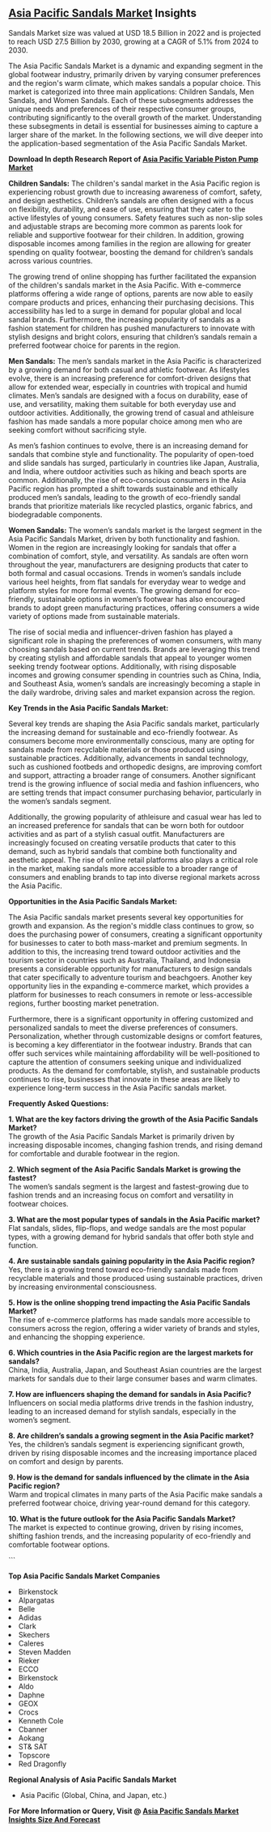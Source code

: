 <h2><a href="https://www.verifiedmarketreports.com/download-sample/?rid=78873&amp;utm_source=Github-Feb&amp;utm_medium=219" target="_blank">Asia Pacific Sandals Market</a> Insights</h2><p>Sandals Market size was valued at USD 18.5 Billion in 2022 and is projected to reach USD 27.5 Billion by 2030, growing at a CAGR of 5.1% from 2024 to 2030.</p><p><p>The Asia Pacific Sandals Market is a dynamic and expanding segment in the global footwear industry, primarily driven by varying consumer preferences and the region's warm climate, which makes sandals a popular choice. This market is categorized into three main applications: Children Sandals, Men Sandals, and Women Sandals. Each of these subsegments addresses the unique needs and preferences of their respective consumer groups, contributing significantly to the overall growth of the market. Understanding these subsegments in detail is essential for businesses aiming to capture a larger share of the market. In the following sections, we will dive deeper into the application-based segmentation of the Asia Pacific Sandals Market. <p><strong>Download In depth Research Report of <a href="https://www.verifiedmarketreports.com/download-sample/?rid=236118&amp;utm_source=Pulse-Dec&amp;utm_medium=219" target="_blank">Asia Pacific Variable Piston Pump Market</a></strong></p></p> <p><strong>Children Sandals:</strong> The children's sandal market in the Asia Pacific region is experiencing robust growth due to increasing awareness of comfort, safety, and design aesthetics. Children’s sandals are often designed with a focus on flexibility, durability, and ease of use, ensuring that they cater to the active lifestyles of young consumers. Safety features such as non-slip soles and adjustable straps are becoming more common as parents look for reliable and supportive footwear for their children. In addition, growing disposable incomes among families in the region are allowing for greater spending on quality footwear, boosting the demand for children’s sandals across various countries. <p>The growing trend of online shopping has further facilitated the expansion of the children's sandals market in the Asia Pacific. With e-commerce platforms offering a wide range of options, parents are now able to easily compare products and prices, enhancing their purchasing decisions. This accessibility has led to a surge in demand for popular global and local sandal brands. Furthermore, the increasing popularity of sandals as a fashion statement for children has pushed manufacturers to innovate with stylish designs and bright colors, ensuring that children’s sandals remain a preferred footwear choice for parents in the region.</p> <p><strong>Men Sandals:</strong> The men’s sandals market in the Asia Pacific is characterized by a growing demand for both casual and athletic footwear. As lifestyles evolve, there is an increasing preference for comfort-driven designs that allow for extended wear, especially in countries with tropical and humid climates. Men’s sandals are designed with a focus on durability, ease of use, and versatility, making them suitable for both everyday use and outdoor activities. Additionally, the growing trend of casual and athleisure fashion has made sandals a more popular choice among men who are seeking comfort without sacrificing style. <p>As men’s fashion continues to evolve, there is an increasing demand for sandals that combine style and functionality. The popularity of open-toed and slide sandals has surged, particularly in countries like Japan, Australia, and India, where outdoor activities such as hiking and beach sports are common. Additionally, the rise of eco-conscious consumers in the Asia Pacific region has prompted a shift towards sustainable and ethically produced men’s sandals, leading to the growth of eco-friendly sandal brands that prioritize materials like recycled plastics, organic fabrics, and biodegradable components.</p> <p><strong>Women Sandals:</strong> The women’s sandals market is the largest segment in the Asia Pacific Sandals Market, driven by both functionality and fashion. Women in the region are increasingly looking for sandals that offer a combination of comfort, style, and versatility. As sandals are often worn throughout the year, manufacturers are designing products that cater to both formal and casual occasions. Trends in women’s sandals include various heel heights, from flat sandals for everyday wear to wedge and platform styles for more formal events. The growing demand for eco-friendly, sustainable options in women’s footwear has also encouraged brands to adopt green manufacturing practices, offering consumers a wide variety of options made from sustainable materials. <p>The rise of social media and influencer-driven fashion has played a significant role in shaping the preferences of women consumers, with many choosing sandals based on current trends. Brands are leveraging this trend by creating stylish and affordable sandals that appeal to younger women seeking trendy footwear options. Additionally, with rising disposable incomes and growing consumer spending in countries such as China, India, and Southeast Asia, women’s sandals are increasingly becoming a staple in the daily wardrobe, driving sales and market expansion across the region.</p> <p><strong>Key Trends in the Asia Pacific Sandals Market:</strong></p> <p>Several key trends are shaping the Asia Pacific sandals market, particularly the increasing demand for sustainable and eco-friendly footwear. As consumers become more environmentally conscious, many are opting for sandals made from recyclable materials or those produced using sustainable practices. Additionally, advancements in sandal technology, such as cushioned footbeds and orthopedic designs, are improving comfort and support, attracting a broader range of consumers. Another significant trend is the growing influence of social media and fashion influencers, who are setting trends that impact consumer purchasing behavior, particularly in the women’s sandals segment.</p> <p>Additionally, the growing popularity of athleisure and casual wear has led to an increased preference for sandals that can be worn both for outdoor activities and as part of a stylish casual outfit. Manufacturers are increasingly focused on creating versatile products that cater to this demand, such as hybrid sandals that combine both functionality and aesthetic appeal. The rise of online retail platforms also plays a critical role in the market, making sandals more accessible to a broader range of consumers and enabling brands to tap into diverse regional markets across the Asia Pacific.</p> <p><strong>Opportunities in the Asia Pacific Sandals Market:</strong></p> <p>The Asia Pacific sandals market presents several key opportunities for growth and expansion. As the region's middle class continues to grow, so does the purchasing power of consumers, creating a significant opportunity for businesses to cater to both mass-market and premium segments. In addition to this, the increasing trend toward outdoor activities and the tourism sector in countries such as Australia, Thailand, and Indonesia presents a considerable opportunity for manufacturers to design sandals that cater specifically to adventure tourism and beachgoers. Another key opportunity lies in the expanding e-commerce market, which provides a platform for businesses to reach consumers in remote or less-accessible regions, further boosting market penetration.</p> <p>Furthermore, there is a significant opportunity in offering customized and personalized sandals to meet the diverse preferences of consumers. Personalization, whether through customizable designs or comfort features, is becoming a key differentiator in the footwear industry. Brands that can offer such services while maintaining affordability will be well-positioned to capture the attention of consumers seeking unique and individualized products. As the demand for comfortable, stylish, and sustainable products continues to rise, businesses that innovate in these areas are likely to experience long-term success in the Asia Pacific sandals market.</p> <p><strong>Frequently Asked Questions:</strong></p> <p><strong>1. What are the key factors driving the growth of the Asia Pacific Sandals Market?</strong><br>The growth of the Asia Pacific Sandals Market is primarily driven by increasing disposable incomes, changing fashion trends, and rising demand for comfortable and durable footwear in the region.</p> <p><strong>2. Which segment of the Asia Pacific Sandals Market is growing the fastest?</strong><br>The women’s sandals segment is the largest and fastest-growing due to fashion trends and an increasing focus on comfort and versatility in footwear choices.</p> <p><strong>3. What are the most popular types of sandals in the Asia Pacific market?</strong><br>Flat sandals, slides, flip-flops, and wedge sandals are the most popular types, with a growing demand for hybrid sandals that offer both style and function.</p> <p><strong>4. Are sustainable sandals gaining popularity in the Asia Pacific region?</strong><br>Yes, there is a growing trend toward eco-friendly sandals made from recyclable materials and those produced using sustainable practices, driven by increasing environmental consciousness.</p> <p><strong>5. How is the online shopping trend impacting the Asia Pacific Sandals Market?</strong><br>The rise of e-commerce platforms has made sandals more accessible to consumers across the region, offering a wider variety of brands and styles, and enhancing the shopping experience.</p> <p><strong>6. Which countries in the Asia Pacific region are the largest markets for sandals?</strong><br>China, India, Australia, Japan, and Southeast Asian countries are the largest markets for sandals due to their large consumer bases and warm climates.</p> <p><strong>7. How are influencers shaping the demand for sandals in Asia Pacific?</strong><br>Influencers on social media platforms drive trends in the fashion industry, leading to an increased demand for stylish sandals, especially in the women’s segment.</p> <p><strong>8. Are children’s sandals a growing segment in the Asia Pacific market?</strong><br>Yes, the children’s sandals segment is experiencing significant growth, driven by rising disposable incomes and the increasing importance placed on comfort and design by parents.</p> <p><strong>9. How is the demand for sandals influenced by the climate in the Asia Pacific region?</strong><br>Warm and tropical climates in many parts of the Asia Pacific make sandals a preferred footwear choice, driving year-round demand for this category.</p> <p><strong>10. What is the future outlook for the Asia Pacific Sandals Market?</strong><br>The market is expected to continue growing, driven by rising incomes, shifting fashion trends, and the increasing popularity of eco-friendly and comfortable footwear options.</p> ```</p><p><strong>Top Asia Pacific Sandals Market Companies</strong></p><div data-test-id=""><p><li>Birkenstock</li><li> Alpargatas</li><li> Belle</li><li> Adidas</li><li> Clark</li><li> Skechers</li><li> Caleres</li><li> Steven Madden</li><li> Rieker</li><li> ECCO</li><li> Birkenstock</li><li> Aldo</li><li> Daphne</li><li> GEOX</li><li> Crocs</li><li> Kenneth Cole</li><li> Cbanner</li><li> Aokang</li><li> ST& SAT</li><li> Topscore</li><li> Red Dragonfly</li></p><div><strong>Regional Analysis of&nbsp;Asia Pacific Sandals Market</strong></div><ul><li dir="ltr"><p dir="ltr">Asia Pacific (Global, China, and Japan, etc.)</p></li></ul><p><strong>For More Information or Query, Visit @&nbsp;</strong><strong><a href="https://www.verifiedmarketreports.com/product/global-sandals-market-growth-2019-2024/?utm_source=Github-Feb&amp;utm_medium=219" target="_blank">Asia Pacific Sandals Market Insights Size And Forecast</a></strong></p></div><h2>&nbsp;</h2><div data-test-id="">&nbsp;</div>

